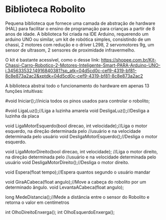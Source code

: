   # Biblioteca Robolito

Pequena biblioteca que fornece uma camada de abstração de hardware (HAL) para 
facilitar o ensino de programação para crianças a partir de 8 anos de idade.
A biblioteca foi criada na IDE Arduino, requerendo um arduino UNO ou similar, 
um kit de robótica simples, consistindo de um chassi, 2 motores com redução e 
o driver L298, 2 servomotores 9g, um sensor de ultrasom, 2 sensores de proximidade
infravermelho.

O kit é bastante acessível, como o desse link:
https://shopee.com.br/Kit-Chassi-Carro-Robotico-2-Motores-Inteligente-Smart-PARA-Arduino-UNO-i.345633532.14916840381?sp_atk=04d5cd0c-cef9-4319-bf81-8c8e873a2ac2&xptdk=04d5cd0c-cef9-4319-bf81-8c8e873a2ac2

A biblioteca abstrai todo o funcionamento do hardware em apenas 13 funções intuitivas:

  #void Iniciar();//inicia todos os pinos usados para controlar o robolito;

  #void LigaLuz();//Liga a luzinha amarela 
  void DesligaLuz();//Desliga a luzinha da placa
  
  void LigaMotorEsquerdo(bool direcao, int velocidade);//Liga o motor esquerdo, na direção determinada pelo 
                                                      //usuário e na velocidade determinada pelo usuário
  void DesligaMotorEsquerdo();//Desliga o motor esquerdo. 
  
  void LigaMotorDireito(bool direcao, int velocidade); //Liga o motor direito, na direção determinada pelo 
                                                       //usuário e na velocidade determinada pelo usuário
  void DesligaMotorDireito();//Desliga o motor direito.

  void Espera(float tempo);//Espera quantos segundo o usuário mandar

  void GiraACabeca(float angulo);//Move a cabeça do robolito por um determinado ângulo.
  void LevantaACabeca(float angulo);

  long MedeDistancia();//Mede a distância entre o sensor do Robolito e retorna o valor em centímetros

  int OlhoDireitoEnxerga();
  int OlhoEsquerdoEnxerga();

